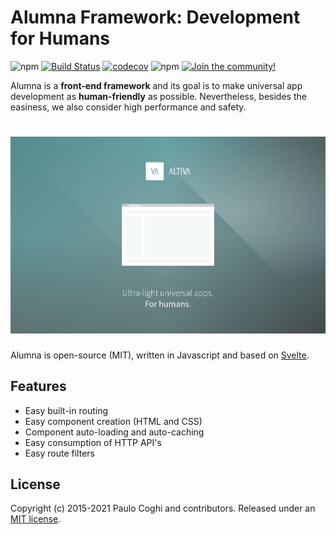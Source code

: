 # Alumna Framework: Development for Humans

![npm](https://img.shields.io/npm/v/@alumna/alumna.svg) [![Build Status](https://travis-ci.org/alumna/alumna.svg?branch=2.0)](https://travis-ci.org/alumna/alumna) [![codecov](https://codecov.io/gh/alumna/alumna/branch/2.0/graph/badge.svg)](https://codecov.io/gh/alumna/alumna) ![npm](https://img.shields.io/npm/dt/@alumna/alumna.svg) [![Join the community!](https://withspectrum.github.io/badge/badge.svg)](https://spectrum.chat/alumna)

Alumna is a **front-end framework** and its goal is to make universal app development as **human-friendly** as possible. Nevertheless, besides the easiness, we also consider high performance and safety.


# ![alumna](other/media/alumna.png)

Alumna is open-source (MIT), written in Javascript and based on [Svelte](https://svelte.technology/).

## Features

 - Easy built-in routing
 - Easy component creation (HTML and CSS)
 - Component auto-loading and auto-caching
 - Easy consumption of HTTP API's
 - Easy route filters

## License

Copyright (c) 2015-2021 Paulo Coghi and contributors. Released under an [MIT license](LICENSE.md).
